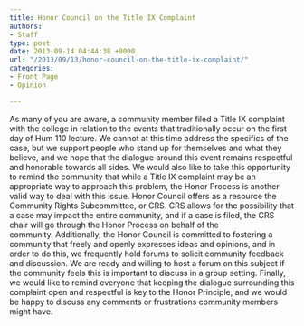```yaml
---
title: Honor Council on the Title IX Complaint
authors:
- Staff
type: post
date: 2013-09-14 04:44:38 +0000
url: "/2013/09/13/honor-council-on-the-title-ix-complaint/"
categories:
- Front Page
- Opinion

---
```

As many of you are aware, a community member filed a Title IX complaint with the college in relation to the events that traditionally occur on the first day of Hum 110 lecture. We cannot at this time address the specifics of the case, but we support people who stand up for themselves and what they believe, and we hope that the dialogue around this event remains respectful and honorable towards all sides. We would also like to take this opportunity to remind the community that while a Title IX complaint may be an appropriate way to approach this problem, the Honor Process is another valid way to deal with this issue. Honor Council offers as a resource the Community Rights Subcommittee, or CRS. CRS allows for the possibility that a case may impact the entire community, and if a case is filed, the CRS chair will go through the Honor Process on behalf of the community. Additionally, the Honor Council is committed to fostering a community that freely and openly expresses ideas and opinions, and in order to do this, we frequently hold forums to solicit community feedback and discussion. We are ready and willing to host a forum on this subject if the community feels this is important to discuss in a group setting. Finally, we would like to remind everyone that keeping the dialogue surrounding this complaint open and respectful is key to the Honor Principle, and we would be happy to discuss any comments or frustrations community members might have.